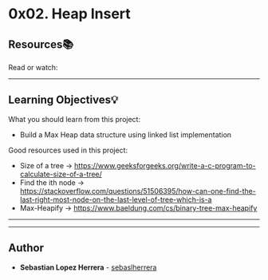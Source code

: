 # 0x02. Heap Insert

## Resources:books:
Read or watch:

---
## Learning Objectives:bulb:
What you should learn from this project:

- Build a Max Heap data structure using linked list implementation

Good resources used in this project:

- Size of a tree -> https://www.geeksforgeeks.org/write-a-c-program-to-calculate-size-of-a-tree/
- Find the ith node -> https://stackoverflow.com/questions/51506395/how-can-one-find-the-last-right-most-node-on-the-last-level-of-tree-which-is-a
- Max-Heapify -> https://www.baeldung.com/cs/binary-tree-max-heapify

---
---

## Author
* **Sebastian Lopez Herrera** - [sebaslherrera](https://github.com/sebaslherrera)
